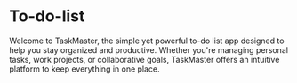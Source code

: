 # To-do-list
Welcome to TaskMaster, the simple yet powerful to-do list app designed to help you stay organized and productive. Whether you're managing personal tasks, work projects, or collaborative goals, TaskMaster offers an intuitive platform to keep everything in one place.

